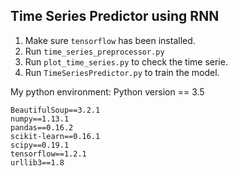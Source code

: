 ## Time Series Predictor using RNN


1. Make sure `tensorflow` has been installed.
2. Run `time_series_preprocessor.py` 
4. Run `plot_time_series.py` to check the time serie.
5. Run `TimeSeriesPredictor.py` to train the model.

My python environment: 
Python version == 3.5
```
BeautifulSoup==3.2.1
numpy==1.13.1
pandas==0.16.2
scikit-learn==0.16.1
scipy==0.19.1
tensorflow==1.2.1
urllib3==1.8
```
